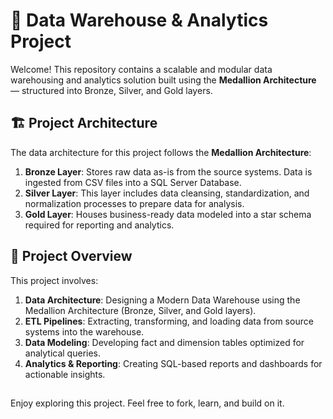 # 🧱 Data Warehouse & Analytics Project

Welcome! This repository contains a scalable and modular data warehousing and analytics solution built using the **Medallion Architecture** — structured into Bronze, Silver, and Gold layers.

## 🏗️ Project Architecture

The data architecture for this project follows the **Medallion Architecture**:

1. **Bronze Layer**: Stores raw data as-is from the source systems. Data is ingested from CSV files into a SQL Server Database.
2. **Silver Layer**: This layer includes data cleansing, standardization, and normalization processes to prepare data for analysis.  
3. **Gold Layer**: Houses business-ready data modeled into a star schema required for reporting and analytics.

## 📖 Project Overview

This project involves:

1. **Data Architecture**: Designing a Modern Data Warehouse using the Medallion Architecture (Bronze, Silver, and Gold layers).
2. **ETL Pipelines**: Extracting, transforming, and loading data from source systems into the warehouse.  
3. **Data Modeling**: Developing fact and dimension tables optimized for analytical queries.  
4. **Analytics & Reporting**: Creating SQL-based reports and dashboards for actionable insights.

##
Enjoy exploring this project. Feel free to fork, learn, and build on it.

